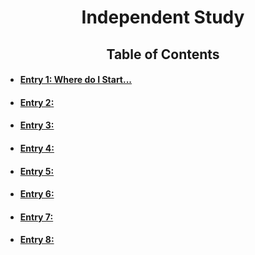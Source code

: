 # <center> Independent Study</center>
## <center>Table of Contents</center>
* #### [Entry 1: Where do I Start...](entries/entry1.md) 
* #### [Entry 2: ](entries/entry2.md)
* #### [Entry 3: ](entries/entry3.md)
* #### [Entry 4: ](entries/entry4.md)
* #### [Entry 5: ](entries/entry5.md)
* #### [Entry 6: ](entries/entry6.md)
* #### [Entry 7: ](entries/entry7.md)
* #### [Entry 8: ](entries/entry8.md)